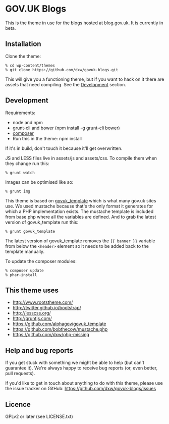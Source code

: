 # GOV.UK Blogs

This is the theme in use for the blogs hosted at blog.gov.uk. It is currently in beta.


## Installation

Clone the theme:

    % cd wp-content/themes
    % git clone https://github.com/dxw/govuk-blogs.git

This will give you a functioning theme, but if you want to hack on it there are assets that need compiling. See the [Development](#development) section.


## Development

Requirements:

* node and npm
* grunt-cli and bower (npm install -g grunt-cli bower)
* [composer](https://getcomposer.org/)
* Run this in the theme: npm install

If it's in build, don't touch it because it'll get overwritten.

JS and LESS files live in assets/js and assets/css. To compile them when they change run this:

    % grunt watch

Images can be optimised like so:

    % grunt img

This theme is based on [govuk_template](https://github.com/alphagov/govuk_template) which is what many gov.uk sites use. We used mustache because that's the only format it generates for which a PHP implementation exists. The mustache template is included from base.php where all the variables are defined. And to grab the latest version of govuk_template run this:

    % grunt govuk_template

The latest version of govuk_template removes the `{{ banner }}` variable from below the `<header>` element so it needs to be added back to the template manually.

To update the composer modules:

    % composer update
    % phar-install


## This theme uses

* http://www.rootstheme.com/
* http://twitter.github.io/bootstrap/
* http://lesscss.org/
* http://gruntjs.com/
* https://github.com/alphagov/govuk_template
* https://github.com/bobthecow/mustache.php
* https://github.com/dxw/php-missing


## Help and bug reports

If you get stuck with something we might be able to help (but can't guarantee it). We're always happy to receive bug reports (or, even better, pull requests).

If you'd like to get in touch about anything to do with this theme, please use the issue tracker on GitHub: https://github.com/dxw/govuk-blogs/issues


## Licence

GPLv2 or later (see LICENSE.txt)
